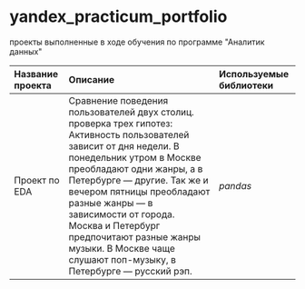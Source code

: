 # yandex_practicum_portfolio
проекты выполненные в ходе обучения по программе "Аналитик данных"

| Название проекта | Описание | Используемые библиотеки | 
| :---------------------- | :---------------------- | :---------------------- |
| Проект по EDA | Cравнение поведения пользователей двух столиц. проверка трех гипотез: Активность пользователей зависит от дня недели. В понедельник утром в Москве преобладают одни жанры, а в Петербурге — другие. Так же и вечером пятницы преобладают разные жанры — в зависимости от города. Москва и Петербург предпочитают разные жанры музыки. В Москве чаще слушают поп-музыку, в Петербурге — русский рэп.| *pandas*|
